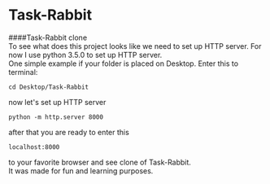 # Task-Rabbit
####Task-Rabbit clone <br>
To see what does this project looks like we need to set up HTTP server. For now I use python 3.5.0 to set up HTTP server. <br>
One simple example if your folder is placed on Desktop. Enter this to terminal:

```
cd Desktop/Task-Rabbit
```
now let's set up HTTP server

```
python -m http.server 8000
```
after that you are ready to enter this 
```
localhost:8000
```

to your favorite browser and see clone of Task-Rabbit. <br>
It was made for fun and learning purposes.
